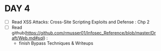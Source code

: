 # DAY 4
* [ ] Read  XSS Attacks: Cross-Site Scripting Exploits and Defense : Chp 2
* [ ] Read github(https://github.com/rmusser01/Infosec_Reference/blob/master/Draft/Web.md#sql) :
  * finish Bypass Techniques & Writeups
